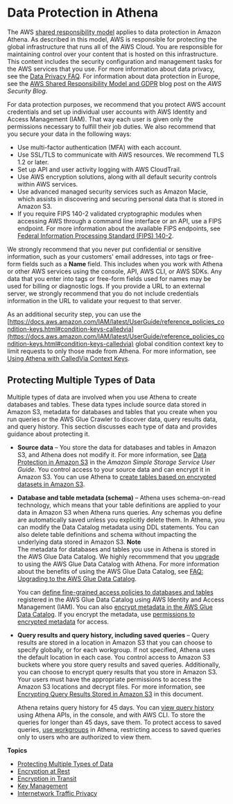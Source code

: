 # Data Protection in Athena<a name="security-data-protection"></a>

The AWS [shared responsibility model](http://aws.amazon.com/compliance/shared-responsibility-model/) applies to data protection in Amazon Athena\. As described in this model, AWS is responsible for protecting the global infrastructure that runs all of the AWS Cloud\. You are responsible for maintaining control over your content that is hosted on this infrastructure\. This content includes the security configuration and management tasks for the AWS services that you use\. For more information about data privacy, see the [Data Privacy FAQ](http://aws.amazon.com/compliance/data-privacy-faq)\. For information about data protection in Europe, see the [AWS Shared Responsibility Model and GDPR](http://aws.amazon.com/blogs/security/the-aws-shared-responsibility-model-and-gdpr/) blog post on the *AWS Security Blog*\.

For data protection purposes, we recommend that you protect AWS account credentials and set up individual user accounts with AWS Identity and Access Management \(IAM\)\. That way each user is given only the permissions necessary to fulfill their job duties\. We also recommend that you secure your data in the following ways:
+ Use multi\-factor authentication \(MFA\) with each account\.
+ Use SSL/TLS to communicate with AWS resources\. We recommend TLS 1\.2 or later\.
+ Set up API and user activity logging with AWS CloudTrail\.
+ Use AWS encryption solutions, along with all default security controls within AWS services\.
+ Use advanced managed security services such as Amazon Macie, which assists in discovering and securing personal data that is stored in Amazon S3\.
+ If you require FIPS 140\-2 validated cryptographic modules when accessing AWS through a command line interface or an API, use a FIPS endpoint\. For more information about the available FIPS endpoints, see [Federal Information Processing Standard \(FIPS\) 140\-2](http://aws.amazon.com/compliance/fips/)\.

We strongly recommend that you never put confidential or sensitive information, such as your customers' email addresses, into tags or free\-form fields such as a **Name** field\. This includes when you work with Athena or other AWS services using the console, API, AWS CLI, or AWS SDKs\. Any data that you enter into tags or free\-form fields used for names may be used for billing or diagnostic logs\. If you provide a URL to an external server, we strongly recommend that you do not include credentials information in the URL to validate your request to that server\.

As an additional security step, you can use the [https://docs.aws.amazon.com/IAM/latest/UserGuide/reference_policies_condition-keys.html#condition-keys-calledvia](https://docs.aws.amazon.com/IAM/latest/UserGuide/reference_policies_condition-keys.html#condition-keys-calledvia) global condition context key to limit requests to only those made from Athena\. For more information, see [Using Athena with CalledVia Context Keys](security-iam-athena-calledvia.md)\.

## Protecting Multiple Types of Data<a name="security-data-protection-types-of-data"></a>

Multiple types of data are involved when you use Athena to create databases and tables\. These data types include source data stored in Amazon S3, metadata for databases and tables that you create when you run queries or the AWS Glue Crawler to discover data, query results data, and query history\. This section discusses each type of data and provides guidance about protecting it\.
+ **Source data** – You store the data for databases and tables in Amazon S3, and Athena does not modify it\. For more information, see [Data Protection in Amazon S3](https://docs.aws.amazon.com/AmazonS3/latest/dev/DataDurability.html) in the *Amazon Simple Storage Service User Guide*\. You control access to your source data and can encrypt it in Amazon S3\. You can use Athena to [create tables based on encrypted datasets in Amazon S3](creating-tables-based-on-encrypted-datasets-in-s3.md)\.
+ **Database and table metadata \(schema\)** – Athena uses schema\-on\-read technology, which means that your table definitions are applied to your data in Amazon S3 when Athena runs queries\. Any schemas you define are automatically saved unless you explicitly delete them\. In Athena, you can modify the Data Catalog metadata using DDL statements\. You can also delete table definitions and schema without impacting the underlying data stored in Amazon S3\. 
**Note**  
The metadata for databases and tables you use in Athena is stored in the AWS Glue Data Catalog\. We highly recommmend that you [upgrade](glue-upgrade.md) to using the AWS Glue Data Catalog with Athena\. For more information about the benefits of using the AWS Glue Data Catalog, see [FAQ: Upgrading to the AWS Glue Data Catalog](glue-faq.md)\.

  You can [define fine\-grained access policies to databases and tables](fine-grained-access-to-glue-resources.md) registered in the AWS Glue Data Catalog using AWS Identity and Access Management \(IAM\)\. You can also [encrypt metadata in the AWS Glue Data Catalog](https://docs.aws.amazon.com/glue/latest/dg/encrypt-glue-data-catalog.html)\. If you encrypt the metadata, use [permissions to encrypted metadata](encryption.md#glue-encryption) for access\.
+ **Query results and query history, including saved queries** – Query results are stored in a location in Amazon S3 that you can choose to specify globally, or for each workgroup\. If not specified, Athena uses the default location in each case\. You control access to Amazon S3 buckets where you store query results and saved queries\. Additionally, you can choose to encrypt query results that you store in Amazon S3\. Your users must have the appropriate permissions to access the Amazon S3 locations and decrypt files\. For more information, see [Encrypting Query Results Stored in Amazon S3](encrypting-query-results-stored-in-s3.md) in this document\. 

  Athena retains query history for 45 days\. You can [ view query history](querying.md#queries-viewing-history) using Athena APIs, in the console, and with AWS CLI\. To store the queries for longer than 45 days, save them\. To protect access to saved queries, [use workgroups](workgroups.md) in Athena, restricting access to saved queries only to users who are authorized to view them\.

**Topics**
+ [Protecting Multiple Types of Data](#security-data-protection-types-of-data)
+ [Encryption at Rest](encryption.md)
+ [Encryption in Transit](encryption-in-transit.md)
+ [Key Management](key-management.md)
+ [Internetwork Traffic Privacy](internetwork-traffic-privacy.md)